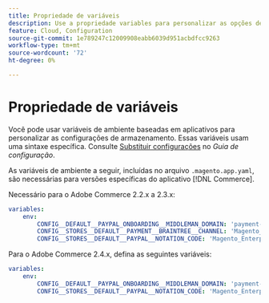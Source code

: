 ```yaml
---
title: Propriedade de variáveis
description: Use a propriedade variables para personalizar as opções de configuração de armazenamento para o aplicativo  [!DNL Commerce] .
feature: Cloud, Configuration
source-git-commit: 1e789247c12009908eabb6039d951acbdfcc9263
workflow-type: tm+mt
source-wordcount: '72'
ht-degree: 0%

---
```


# Propriedade de variáveis

Você pode usar variáveis de ambiente baseadas em aplicativos para personalizar as configurações de armazenamento. Essas variáveis usam uma sintaxe específica. Consulte [Substituir configurações](https://experienceleague.adobe.com/docs/commerce-operations/configuration-guide/paths/override-config-settings.html?lang=pt-BR) no _Guia de configuração_.

As variáveis de ambiente a seguir, incluídas no arquivo `.magento.app.yaml`, são necessárias para versões específicas do aplicativo [!DNL Commerce].

Necessário para o Adobe Commerce 2.2.x a 2.3.x:

```yaml
variables:
    env:
        CONFIG__DEFAULT__PAYPAL_ONBOARDING__MIDDLEMAN_DOMAIN: 'payment-broker.magento.com'
        CONFIG__STORES__DEFAULT__PAYMENT__BRAINTREE__CHANNEL: 'Magento_Enterprise_Cloud_BT'
        CONFIG__STORES__DEFAULT__PAYPAL__NOTATION_CODE: 'Magento_Enterprise_Cloud'
```

Para o Adobe Commerce 2.4.x, defina as seguintes variáveis:

```yaml
variables:
    env:
        CONFIG__DEFAULT__PAYPAL_ONBOARDING__MIDDLEMAN_DOMAIN: 'payment-broker.magento.com'
        CONFIG__STORES__DEFAULT__PAYPAL__NOTATION_CODE: 'Magento_Enterprise_Cloud'
```
